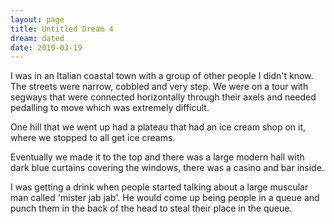 ```yaml
---
layout: page
title: Untitled Dream 4
dream: dated
date: 2019-03-19
---
```


I was in an Italian coastal town with a group of other people I didn't know.
The streets were narrow, cobbled and very step. We were on a tour with segways that were connected horizontally through their axels and needed pedalling to move which was extremely difficult.

One hill that we went up had a plateau that had an ice cream shop on it, where we stopped to all get ice creams.

Eventually we made it to the top and there was a large modern hall with dark blue curtains covering the windows, there was a casino and bar inside.

I was getting a drink when people started talking about a large muscular man called 'mister jab jab'. He would come up being people in a queue and punch them in the back of the head to steal their place in the queue.